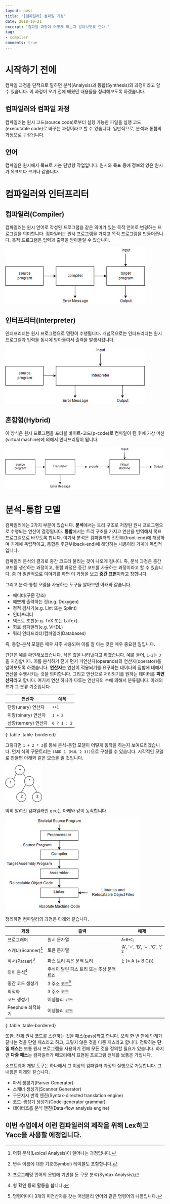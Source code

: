 ```yaml
---
layout: post
title: "[컴파일러] 컴파일 과정"
date: 2018-10-21
excerpt: "컴파일 과정이 어떻게 되는지 알아보도록 한다."
tag:
- compiler
comments: true
---
```


# 시작하기 전에

컴파일 과정을 단적으로 말하면 분석(Analysis)과 통합(Synthesis)의 과정이라고 할 수 있습니다. 이 과정이 오기 전에 배웠던 내용들을 정리해보도록 하겠습니다.

## 컴파일러와 컴파일 과정

컴파일러는 원시 코드(source code)로부터 실행 가능한 파일을 실행 코드(executable code)로 바꾸는 과정이라고 할 수 있습니다. 일반적으로, 분석과 통합의 과정으로 구성됩니다.

## 언어

컴파일은 원시에서 목표로 가는 단방향 작업입니다. 원시와 목표 중에 정보의 양은 원시가 목표보다 크거나 같습니다.

# 컴파일러와 인터프리터

## 컴파일러(Compiler)

컴파일러는 원시 언어로 작성된 프로그램을 같은 의미가 있는 목적 언어로 변경하는 프로그램을 의미합니다. 컴파일러는 원시 프로그램을 가지고 목적 프로그램을 만들어줍니다. 목적 프로그램은 입력과 출력을 받아들일 수 있습니다.

![compiler](/assets/img/res/2018-Compiler/1/compiler.png)

## 인터프리터(Interpreter)

인터프리터는 원시 프로그램으로 명령이 수행됩니다. 개념적으로는 인터프리터는 원시 프로그램과 입력을 동시에 받아들여서 출력을 발생시킵니다.

![interpreter](/assets/img/res/2018-compiler/1/interpreter.png)

## 혼합형(Hybrid)

이 방식은 원시 프로그램을 포터블 바이트-코드(p-code)로 컴파일이 된 후에 가상 머신(virtual machine)에 의해서 인터프리팅이 됩니다.

![hybrid](/assets/img/res/2018-Compiler/1/hybrid.png)

# 분석-통합 모델

컴파일러에는 2가지 부분이 있습니다. **분석**에서는 트리 구조로 저장된 원시 프로그램으로 수행되는 연산이 결정됩니다. **통합**에서는 트리 구조를 가지고 연산을 번역해서 목표 프로그램으로 바꾸도록 합니다. 여기서 분석은 컴파일러의 전단부(front-end)에 해당하며 기계에 독립적이고, 통합은 후단부(back-end)에 해당하는 내용이라 기계에 독립적입니다.

컴파일러 분석의 결과로 중간 코드라 불리는 것이 나오게 됩니다. 즉, 분석 과정은 중간 코드를 생산하는 과정이고, 통합 과정은 중간 코드를 사용하는 과정이라고 할 수 있습니다. 좀 더 일반적으로 이야기를 하면 이 과정을 보고 **중간 표현**이라고 칭합니다.

그리고 분석-통합 모델을 사용하는 도구들 알아보면 아래와 같습니다.

- 에디터(구문 강조)
- 예쁘게 출력하는 것(e.g. Doxygen)
- 정적 검사기(e.g. Lint 또는 Splint)
- 인터프리터
- 텍스트 조판(e.g. TeX 또는 LaTex)
- 회로 컴파일러(e.g. VHDL)
- 쿼리 인터프리터/컴파일러(Databases)

즉, 통합-분석 모델은 매우 자주 사용되며 이를 잘 아는 것은 매우 중요한 일입니다.

간단은 예를 확인해보겠습니다. 식은 값을 나타낸다고 하겠습니다. 예를 들어, `1+2`는 `3`을 지칭합니다. 이를 분석하기 전에 먼저 피연산자(operands)와 연산자(operator)를 알아보도록 하겠습니다. **연산자**는 연산이 적용되기를 요구하는 데이터의 집합에 대해서 연산을 수행시키는 것을 의미합니다. 그리고 연산으로 처리되기를 원하는 데이터를 **피연산자**라고 합니다. 여기서 연산 하나가 다루는 연산자의 수에 의해서 분류됩니다. 아래의 표가 그 분류 기준입니다.

| 연산자 | 예제 |
|------|--------|
|단항(unary) 연산자| `++1` |
|이항(binary) 연산자| `1 + 2` |
|삼항(ternery) 연산자| `0 ? 1 : 2` |
{:.table .table-bordered}

그렇다면 `1 + 2 * 3`를 통해 분석-통합 모델이 어떻게 동작을 하는지 보여드리겠습니다. 먼저 식의 구문트리는 `(ADD 1 (MUL 2 3))`으로 구성될 수 있습니다. 시각적인 모델로 만들면 아래와 같은 모습을 띨 것입니다.

![tree](/assets/img/res/2018-Compiler/1/tree.png)

익히 알려진 컴파일러인 gcc는 아래와 같이 동작합니다.

![gcc](/assets/img/res/2018-Compiler/1/gcc.png)

정리하면 컴파일러의 과정은 아래와 같습니다.

| 과정 | 출력 | 예제 |
|------|--------|---|
| 프로그래머 | 원시 문자열|`A=B+C;` |
| 스캐너(Scanner)[^1] | 토큰 문자열 | ‘A’, ‘=’, ‘B’, ‘+’, ‘C’, ‘;’ [^2] |
| 파서(Parser)[^3] | 파스 트리 혹은 문맥 트리 | (; (= A (+ B C))) |
| 의미 분석[^4] | 주석이 달린 파스 트리 또는 추상 문맥 트리 | |
| 중간 코드 생성기 | 3 주소 코드[^5] | |
| 최적화 | 3 주소 코드 | |
| 코드 생성기 | 어셈블리 코드 | |
| Peephole 최적화기 | 어셈블리 코드 ||
{:.table .table-bordered}

또한, 전체 원시 코드를 스캔하는 것을 패스(pass)라고 합니다. 오직 한 번 만에 단계가 끝나는 것을 단일 패스라고 하고, 그렇지 않은 것을 다중 패스라고 합니다. 정확히는 **단일 패스**는 보통 원시 프로그램을 사용하기 전에 모든 것을 정의할 필요가 있습니다. 하지만 **다중 패스**는 컴파일러가 메모리에서 표현된 프로그램 전체를 보통은 가집니다.

소프트웨어 개발 도구는 하나에서 그 이상의 컴파일러 과정의 실행으로 가능합니다. 그 내용은 아래와 같습니다.

- 파서 생성기(Parser Generator)
- 스캐너 생성기(Scanner Generator)
- 구문지시 번역 엔진(Syntax-directed translation engine)
- 코드-생성기 생성기(Code-generator grammar)
- 데이터흐름 분석 엔진(Data-flow analysis engine)

이번 수업에서 이런 컴파일러의 제작을 위해 Lex하고 Yacc을 사용할 에정입니다.
---
[^1]: 어휘 분석(Lexical Analysis)이 일어나는 과정입니다.
[^2]: 변수 이름에 대한 기호(Symbol) 테이블도 포함합니다.
[^3]: 프로그래밍 언어의 문법에 기반을 둔 구문 분석(Syntax Analysis)
[^4]: 형 확인 등의 활동을 합니다.
[^5]: 명령어마다 3개의 피연산자를 갖는 어셈블리 언어와 같은 명령어의 나열입니다.
